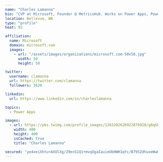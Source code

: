 ```yaml
---
name: "Charles Lamanna"
bio: "CVP at Microsoft, Founder @ MetricsHub. Works on Power Apps, Power Automate, Power Virtual Agent, Common Data Service and Dynamics 365."
location: Bellevue, WA
type: "profile"
heat: 92

affiliation:
  name: Microsoft
  domain: microsoft.com
  images:
    - url: "/assets/images/organizations/microsoft.com-50x50.jpg"
      width: 50
      height: 50

twitter:
  username: clamanna
  url: https://twitter.com/clamanna
  followers: 3620

linkedin:
  url: https://www.linkedin.com/in/charleslamanna

topics:
  - Power Apps

images:
  - url: https://pbs.twimg.com/profile_images/1263202626922876928/g6qGbHZ-_400x400.jpg
    width: 400
    height: 400
    isCached: true
    title: "Charles Lamanna"

secured: "ye4xeiXhtu+AXUlXg/Z9ecG1Q1+mvqOgaIauieUbHWH1qYc/B79SZdhuxeWwHM9IX+8L4jIZ0WgpmfhSULjHMjolz83Z8/3QgDaILkMa68WlxDvpr5BxroEwcgJJp/rUXO5XdCdVFk/22s1BFDzwCUO1+5OgrsTPtMRjG4tI4jYVqDO7VBhk1m35ucJBNGbWMzP/NBZQVuf6MXJT1dJDOq77bs8ji1ShMfq3ImJ9txt5aM688Jh+7WgKXVudYa5sQix0qmSMOasYmsnhxBSvNvzUH5HptUrFBbohxxqp3c5Lg2hS/nYW5Vt/Du/Npel4RscHkbQvlbZ8z33fi7pgsV5e3Wi2ewdwrCB8SNawHYbNetzYHKX93ic/r3swl5zRZt7LmDxjXGPUzbEAuYWWKCTA3Jco3mJxCSWP/3FU9HI=;Ly+PbpUEVIjIrbet52svtA=="
---
```


